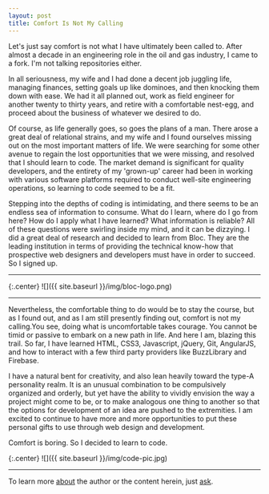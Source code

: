 ```yaml
---
layout: post
title: Comfort Is Not My Calling
---
```

Let's just say comfort is not what I have ultimately been called to.  After almost a decade in an engineering role in the oil and gas industry, I came to a fork.  I'm not talking repositories either.  

In all seriousness, my wife and I had done a decent job juggling life, managing finances, setting goals up like dominoes, and then knocking them down with ease.  We had it all planned out, work as field engineer for another twenty to thirty years, and retire with a comfortable nest-egg, and proceed about the business of whatever we desired to do.

Of course, as life generally goes, so goes the plans of a man.  There arose a great deal of relational strains, and my wife and I found ourselves missing out on the most important matters of life.  We were searching for some other avenue to regain the lost opportunities that we were missing, and resolved that I should learn to code.  The market demand is significant for quality developers, and the entirety of my 'grown-up' career had been in working with various software platforms required to conduct well-site engineering operations, so learning to code seemed to be a fit.

Stepping into the depths of coding is intimidating, and there seems to be an endless sea of information to consume.  What do I learn, where do I go from here?  How do I apply what I have learned?  What information is reliable?  All of these questions were swirling inside my mind, and it can be dizzying. I did a great deal of research and decided to learn from Bloc.  They are the leading institution in terms of providing the technical know-how that prospective web designers and developers must have in order to succeed.  So I signed up.

---
{:.center} 
![]({{ site.baseurl }}/img/bloc-logo.png)

---


Nevertheless, the comfortable thing to do would be to stay the course, but as I found out, and as I am still presently finding out, comfort is not my calling.You see, doing what is uncomfortable takes courage.  You cannot be timid or passive to embark on a new path in life.  And here I am, blazing this trail.  So far, I have learned HTML, CSS3, Javascript, jQuery, Git, AngularJS, and how to interact with a few third party providers like BuzzLibrary and Firebase.

I have a natural bent for creativity, and also lean heavily toward the type-A personality realm.  It is an unusual combination to be compulsively organized and orderly, but yet have the ability to vividly envision the way a project might come to be, or to make analogous one thing to another so that the options for development of an idea are pushed to the extremities.  I am excited to continue to have more and more opportunities to put these personal gifts to use through web design and development.  

Comfort is boring.  So I decided to learn to code.  


{:.center} 
![]({{ site.baseurl }}/img/code-pic.jpg)

---

To learn more [about](/about) the author or the content herein, just [ask](/contact/).